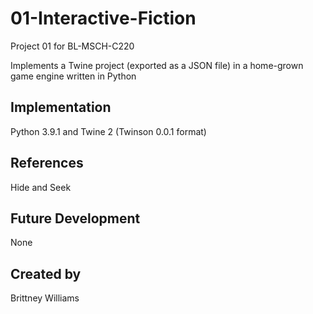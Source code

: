 # 01-Interactive-Fiction
Project 01 for BL-MSCH-C220

Implements a Twine project (exported as a JSON file) in a home-grown game engine written in Python


## Implementation
Python 3.9.1 and Twine 2 (Twinson 0.0.1 format)

## References
Hide and Seek

## Future Development
None

## Created by
Brittney Williams